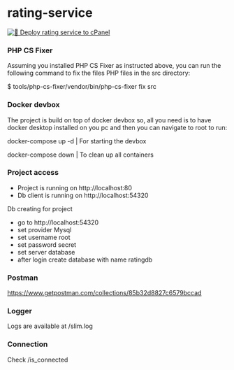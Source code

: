 # rating-service

[![🚀 Deploy rating service to cPanel](https://github.com/nanorocks/project-rating-service/actions/workflows/cPanel.yml/badge.svg?branch=main)](https://github.com/nanorocks/project-rating-service/actions/workflows/cPanel.yml)

### PHP CS Fixer
Assuming you installed PHP CS Fixer as instructed above, you can run the following command to fix the files PHP files in the src directory:

$ tools/php-cs-fixer/vendor/bin/php-cs-fixer fix src


### Docker devbox
The project is build on top of docker devbox so, all you need is to have docker desktop installed on you pc and then you can navigate to root to run: 

docker-compose up -d | For starting the devbox

docker-compose down | To clean up all containers

### Project access

- Project is running on http://localhost:80
- Db client is running on http://localhost:54320

Db creating for project
- go to http://localhost:54320
- set provider Mysql
- set username root
- set password secret
- set server database
- after login create database with name ratingdb

### Postman
https://www.getpostman.com/collections/85b32d8827c6579bccad

### Logger

Logs are available at /slim.log

### Connection

Check /is_connected
